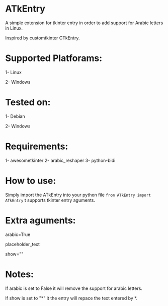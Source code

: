 # ATkEntry
A simple extension for tkinter entry in order to add support for Arabic letters in Linux.

Inspired by customtkinter CTkEntry.


# Supported Platforams:
1- Linux

2- Windows

# Tested on:
1- Debian

2- Windows


# Requirements:
1- awesometkinter
2- arabic_reshaper
3- python-bidi


# How to use:
Simply import the ATkEntry into your python file `from ATkEntry import ATkEntry`
t supports tkinter entry aguments.

# Extra aguments:
arabic=True

placeholder_text

show=""


# Notes:
If arabic is set to False it will remove the support for arabic letters.

If show is set to "*" it the entry will repace the text entered by *. 


